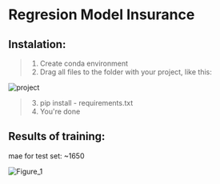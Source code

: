# Regresion Model Insurance
## Instalation: 
> 1. Create conda environment
> 2. Drag all files to the folder with your project, like this:

![project](https://github.com/nerdpai/regresion_model_insurance/assets/108216368/34a25b1a-cb6f-40d3-860b-1dca53879cca)
> 3. pip install - requirements.txt
> 4. You're done


## Results of training:
mae for test set: ~1650

![Figure_1](https://github.com/nerdpai/regresion_model_insurance/assets/108216368/b5843f45-959f-48ed-9f20-9a32be252750)
